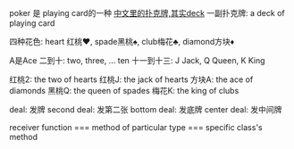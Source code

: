 poker 是 playing card的一种
[中文里的扑克牌,其实deck](https://www.douban.com/group/topic/21716345/)
一副扑克牌: a deck of playing card

四种花色: heart 红桃♥️, spade黑桃♠️, club梅花️♣️, diamond方块♦️

A是Ace
二到十: two, three, ... ten
十一到十三: J Jack, Q Queen, K King

红桃2: the two of hearts
红桃J: the jack of hearts
方块A: the ace of diamonds
黑桃Q: the queen of spades
梅花K: the king of clubs

deal: 发牌
second deal: 发第二张
bottom deal: 发底牌
center deal: 发中间牌


receiver function === method of particular type === specific class's method